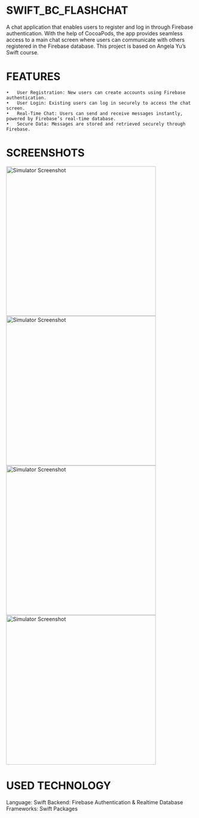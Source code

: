 # SWIFT_BC_FLASHCHAT
A chat application that enables users to register and log in through Firebase authentication. With the help of CocoaPods, the app provides seamless access to a main chat screen where users can communicate with others registered in the Firebase database. This project is based on Angela Yu’s Swift course.

# FEATURES

	•	User Registration: New users can create accounts using Firebase authentication.
	•	User Login: Existing users can log in securely to access the chat screen.
	•	Real-Time Chat: Users can send and receive messages instantly, powered by Firebase’s real-time database.
	•	Secure Data: Messages are stored and retrieved securely through Firebase.

 # SCREENSHOTS

<img src="https://github.com/user-attachments/assets/6ffa0524-c202-4399-820c-94140ba7f990" alt="Simulator Screenshot" width="400">
<img src="https://github.com/user-attachments/assets/5ac54b8b-8532-4e07-b658-8d59f66c07fe" alt="Simulator Screenshot" width="400">
<img src="https://github.com/user-attachments/assets/867e522c-143b-4a98-b52c-c34fd6e3210b" alt="Simulator Screenshot" width="400">
<img src="https://github.com/user-attachments/assets/fb728fa3-ce7b-406a-89b0-f7a3d20f4afe" alt="Simulator Screenshot" width="400">

# USED TECHNOLOGY

Language: Swift
Backend: Firebase Authentication & Realtime Database
Frameworks: Swift Packages
